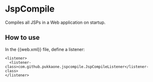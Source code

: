 # JspCompile

Compiles all JSPs in a Web application on startup.

## How to use

In the {{web.xml}} file, define a listener:

    <listener>
      <listener-class>com.github.pukkaone.jspcompile.JspCompileListener</listener-class>
    </listener> 
